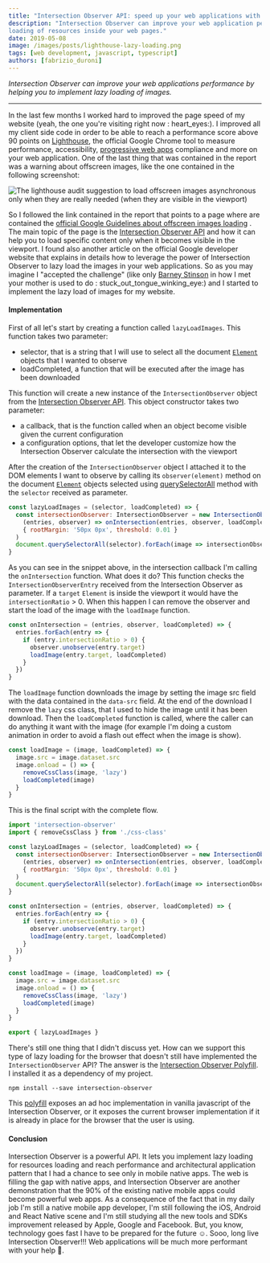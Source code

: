 ```yaml
---
title: "Intersection Observer API: speed up your web applications with lazy loading"
description: "Intersection Observer can improve your web application performance by helping you to implement lazy
loading of resources inside your web pages."
date: 2019-05-08
image: /images/posts/lighthouse-lazy-loading.png
tags: [web development, javascript, typescript]
authors: [fabrizio_duroni]
---
```


*Intersection Observer can improve your web applications performance by helping you to implement lazy loading of
images.*

---

In the last few months I worked hard to improved the page speed of my website (yeah, the one you're visiting right now :
heart_eyes:). I improved all my client side code in order to be able to reach a performance score above 90 points
on [Lighthouse](https://developers.google.com/web/tools/lighthouse/), the official Google Chrome tool to measure
performance,
accessibility, [progressive web apps](/2019/03/03/github-pages-progressive-web-app/ "progressive web app")
compliance and more on your web application. One of the last thing that was contained in the report was a warning about
offscreen images, like the one contained in the following screenshot:

![The lighthouse audit suggestion to load offscreen images asynchronous only when they are really needed (when they are visible in the viewport)](/images/posts/intersection-observer-offscreen-audit.jpg)

So I followed the link contained in the report that points to a page where are contained
the [official Google Guidelines about offscreen images loading](https://developers.google.com/web/tools/lighthouse/audits/offscreen-images)
. The main topic of the page is
the [Intersection Observer API](https://developer.mozilla.org/en-US/docs/Web/API/Intersection_Observer_API) and how it
can help you to load specific content only when it becomes visible in the viewport. I found also another article on the
official Google developer website that explains in details how to leverage the power of Intersection Observer to lazy
load the images in your web applications. So as you may imagine I "accepted the challenge" (like
only [Barney Stinson](https://en.wikipedia.org/wiki/Barney_Stinson) in how I met your mother is used to do :
stuck_out_tongue_winking_eye:) and I started to implement the lazy load of images for my website.

#### Implementation

First of all let's start by creating a function called `lazyLoadImages`. This function takes two parameter:

* selector, that is a string that I will use to select all the
  document [`Element`](https://developer.mozilla.org/en-US/docs/Web/API/Element "document element") objects that I
  wanted to observe
* loadCompleted, a function that will be executed after the image has been downloaded

This function will create a new instance of the `IntersectionObserver` object from
the [Intersection Observer API](https://developer.mozilla.org/en-US/docs/Web/API/Intersection_Observer_API). This object
constructor takes two parameter:

* a callback, that is the function called when an object become visible given the current configuration
* a configuration options, that let the developer customize how the Intersection Observer calculate the intersection
  with the viewport

After the creation of the `IntersectionObserver` object I attached it to the DOM elements I want to observe by calling
its `observer(element)` method on the
document [`Element`](https://developer.mozilla.org/en-US/docs/Web/API/Element "document element") objects selected
using [querySelectorAll](https://developer.mozilla.org/en-US/docs/Web/API/Document/querySelectorAll "document querySelectorAll")
method with the `selector` received as parameter.

```javascript
const lazyLoadImages = (selector, loadCompleted) => {
  const intersectionObserver: IntersectionObserver = new IntersectionObserver(
    (entries, observer) => onIntersection(entries, observer, loadCompleted),
    { rootMargin: '50px 0px', threshold: 0.01 }
  )
  document.querySelectorAll(selector).forEach(image => intersectionObserver.observe(image))
}
```

As you can see in the snippet above, in the intersection callback I'm calling the `onIntersection` function. What does
it do? This function checks the `IntersectionObserverEntry` received from the Intersection Observer as parameter. If
a `target` `Element` is inside the viewport it would have the `intersectionRatio` > 0. When this happen I can remove the
observer and start the load of the image with the `loadImage` function.

```javascript
const onIntersection = (entries, observer, loadCompleted) => {
  entries.forEach(entry => {
    if (entry.intersectionRatio > 0) {
      observer.unobserve(entry.target)
      loadImage(entry.target, loadCompleted)
    }
  })
}
```

The `loadImage` function downloads the image by setting the image src field with the data contained in the `data-src`
field. At the end of the download I remove the `lazy` css class, that I used to hide the image until it has been
download. Then the `loadCompleted` function is called, where the caller can do anything it want with the image (for
example I'm doing a custom animation in order to avoid a flash out effect when the image is show).

```javascript
const loadImage = (image, loadCompleted) => {
  image.src = image.dataset.src
  image.onload = () => {
    removeCssClass(image, 'lazy')
    loadCompleted(image)
  }
}
```

This is the final script with the complete flow.

```javascript
import 'intersection-observer'
import { removeCssClass } from './css-class'

const lazyLoadImages = (selector, loadCompleted) => {
  const intersectionObserver: IntersectionObserver = new IntersectionObserver(
    (entries, observer) => onIntersection(entries, observer, loadCompleted),
    { rootMargin: '50px 0px', threshold: 0.01 }
  )
  document.querySelectorAll(selector).forEach(image => intersectionObserver.observe(image))
}

const onIntersection = (entries, observer, loadCompleted) => {
  entries.forEach(entry => {
    if (entry.intersectionRatio > 0) {
      observer.unobserve(entry.target)
      loadImage(entry.target, loadCompleted)
    }
  })
}

const loadImage = (image, loadCompleted) => {
  image.src = image.dataset.src
  image.onload = () => {
    removeCssClass(image, 'lazy')
    loadCompleted(image)
  }
}

export { lazyLoadImages }
```

There's still one thing that I didn't discuss yet. How can we support this type of lazy loading for the browser that
doesn't still have implemented the `IntersectionObserver` API? The answer is
the [Intersection Observer Polyfill](https://github.com/w3c/IntersectionObserver/tree/master/polyfill). I installed it
as a dependency of my project.

```shell
npm install --save intersection-observer
```

This [polyfill](https://en.wikipedia.org/wiki/Polyfill_(programming) "polyfill programming") exposes an ad hoc
implementation in vanilla javascript of the Intersection Observer, or it exposes the current browser implementation if
it is already in place for the browser that the user is using.

#### Conclusion

Intersection Observer is a powerful API. It lets you implement lazy loading for resources loading and reach performance
and architectural application pattern that I had a chance to see only in mobile native apps. The web is filling the gap
with native apps, and Intersection Observer are another demonstration that the 90% of the existing native mobile apps
could become powerful web apps. As a consequence of the fact that in my daily job I'm still a native mobile app
developer, I'm still following the iOS, Android and React Native scene and I'm still studying all the new tools and SDKs
improvement released by Apple, Google and Facebook. But, you know, technology goes fast I have to be prepared for the
future :relaxed:. Sooo, long live Intersection Observer!!! Web applications will be much more performant with your
help :green_heart:.
